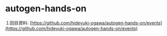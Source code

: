 # autogen-hands-on

１回目資料: [https://github.com/hideyuki-ogawa/autogen-hands-on/events](https://github.com/hideyuki-ogawa/autogen-hands-on/events)

